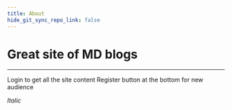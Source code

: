 ```yaml
---
title: About
hide_git_sync_repo_link: false
---
```


# Great site of MD blogs

---

Login to get all the site content
Register button at the bottom for new audience

*Italic*